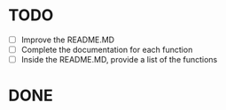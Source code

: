 # TODO

- [ ] Improve the README.MD
- [ ] Complete the documentation for each function
- [ ] Inside the README.MD, provide a list of the functions

# DONE

